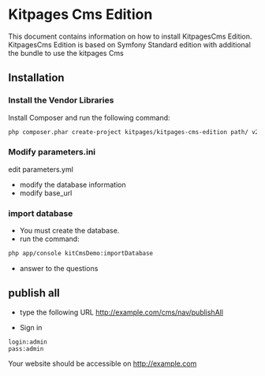 Kitpages Cms Edition
========================

This document contains information on how to install KitpagesCms Edition.
KitpagesCms Edition is based on Symfony Standard edition with additional the bundle to use the kitpages Cms

## Installation

### Install the Vendor Libraries

Install Composer and run the following command:

```bash
php composer.phar create-project kitpages/kitpages-cms-edition path/ v2.3
```

### Modify parameters.ini

edit parameters.yml

* modify the database information
* modify base_url

### import database

* You must create the database.
* run the command:

```bash
php app/console kitCmsDemo:importDatabase
```

* answer to the questions


## publish all

* type the following URL http://example.com/cms/nav/publishAll

* Sign in

```
login:admin
pass:admin
```

Your website should be accessible on  http://example.com

